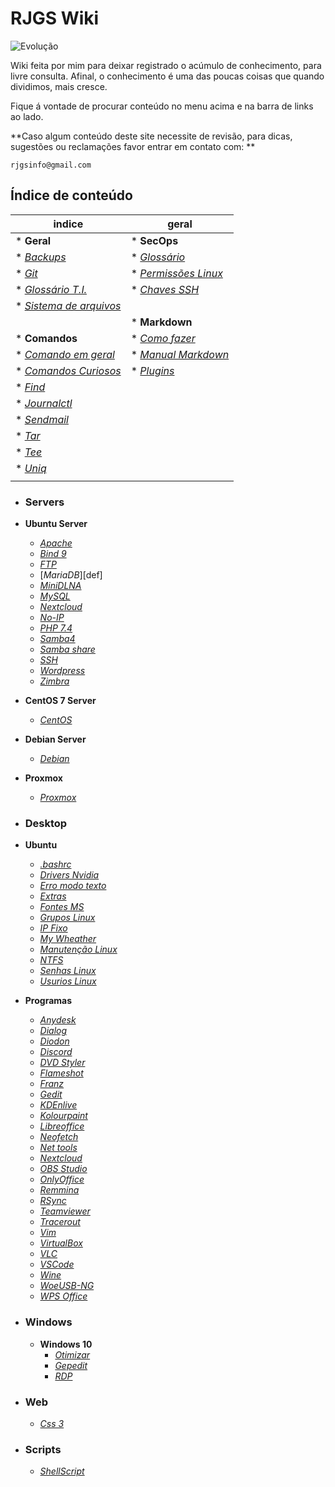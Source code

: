 RJGS Wiki
=============

![Evolução](https://imgcloud.com.br/share/ALH9BkgB9RePg3Bc)

Wiki feita por mim para deixar registrado o acúmulo de conhecimento, para livre consulta. Afinal, o conhecimento é uma das poucas coisas que quando dividimos, mais cresce.


Fique á vontade de procurar conteúdo no menu acima e na barra de links ao lado.

**Caso algum conteúdo deste site necessite de revisão, para dicas, sugestões ou reclamações favor entrar em contato com: **


`rjgsinfo@gmail.com`

## Índice de conteúdo

indice                                    | geral
---------------------------------------------------------------------------------|---------------------------------------------
* **Geral**                                                                      | * **SecOps**
  * [_Backups_](backups.md)                                                      |   * [_Glossário_](seguranca_informacao.md)
  * [_Git_](git.md)                                                              |   * [_Permissões Linux_](linux_permissoes.md)
  * [_Glossário T.I._](glossario_ti.md)                                          |   * [_Chaves SSH_](chaves_ssh.md)
  * [_Sistema de arquivos_](sistemas_de_arquivos.md)                             | 
                                                                                 | * **Markdown**  
* **Comandos**                                                                   |   * [_Como fazer_](do_it.md)   
  * [_Comando em geral_](comandos_terminal.md)                                   |   * [_Manual Markdown_](markdown.md)
  * [_Comandos Curiosos_](comandos_curiosos.md)                                  |   * [_Plugins_](https://rjgs.ddns.net/wiki/#!gedit.md#2_Plugins)
  * [_Find_](comando_find.md)                                                    | 
  * [_Journalctl_](journalctl.md)                                                |
  * [_Sendmail_](sendmail.md)                                                    |
  * [_Tar_](comando_tar.md)                                                      | 
  * [_Tee_](comando_tee.md)                                                      |
  * [_Uniq_](comando_uniq.md)                                                    | 
                                                                                 |
* ### Servers

* **Ubuntu Server**
  * [_Apache_](apache.md)
  * [_Bind 9_](bin9.md)
  * [_FTP_](ftp.md)
  * [_MariaDB_][def]
  * [_MiniDLNA_](minidlna.md)
  * [_MySQL_](mysql.md)
  * [_Nextcloud_](nextcloud.md)
  * [_No-IP_](no-ip.md)
  * [_PHP 7.4_](php74.md)
  * [_Samba4_](samba44.md)
  * [_Samba share_](samba.md)
  * [_SSH_](ssh.md)
  * [_Wordpress_](wordpress.md)
  * [_Zimbra_](zimbra.md)

* **CentOS 7 Server**
  * [_CentOS_](centos.md)

* **Debian Server**
  * [_Debian_](debian.md)

* **Proxmox**
  * [_Proxmox_](proxmox.md)

* ### Desktop

* **Ubuntu**
  * [_.bashrc_](bashrc.md)
  * [_Drivers Nvidia_](ubuntu_graficard.md)
  * [_Erro modo texto_](erro_modo_texto.md)
  * [_Extras_](extras.md)
  * [_Fontes MS_](fontes_microsoft.md)
  * [_Grupos Linux_](linux_grupos.md)
  * [_IP Fixo_](ipfixo.md)
  * [_My Wheather_](my_weather.md)
  * [_Manutenção Linux_](manutencao_linux.md)
  * [_NTFS_](linux_ntfs.md)
  * [_Senhas Linux_](linux_senhas.md)
  * [_Usurios Linux_](linux_usuarios.md)

* **Programas**
  * [_Anydesk_](anydesk.md)
  * [_Dialog_](dialog.md)
  * [_Diodon_](diodon.md)
  * [_Discord_](discord.md)
  * [_DVD Styler_](dvdstyler.md)
  * [_Flameshot_](flameshot.md)
  * [_Franz_](franz.md)
  * [_Gedit_](gedit.md)
  * [_KDEnlive_](kdenlive.md)
  * [_Kolourpaint_](kolourpaint.md)
  * [_Libreoffice_](libreoffice.md)
  * [_Neofetch_](neofetch.md)
  * [_Net tools_](net_tools.md)
  * [_Nextcloud_](nextcloud.md)
  * [_OBS Studio_](obs_studio.md)
  * [_OnlyOffice_](onlyoffice.md)
  * [_Remmina_](remmina.md)
  * [_RSync_](rsync.md)
  * [_Teamviewer_](teamviewer.md)
  * [_Tracerout_](tracerout.md)
  * [_Vim_](vim.md)
  * [_VirtualBox_](virtualbox.md)
  * [_VLC_](vlc.md)
  * [_VSCode_](vscode.md)
  * [_Wine_](wine.md)
  * [_WoeUSB-NG_](woeusb-ng.md)
  * [_WPS Office_](wpsoffice.md)

* ### Windows
  * **Windows 10**
    * [_Otimizar_](otimiza_windows.md)
    * [_Gepedit_](win10_gpedit.md)
    * [_RDP_](win10_rdp.md)

* ### Web
  * [_Css 3_](css3.md)

* ### Scripts
  * [_ShellScript_](https://drive.google.com/drive/folders/1t-TMSQJAsU0BfhV17aYwXn2HBpZ7xq2s?usp=sharing)

